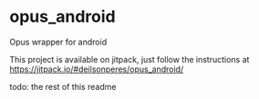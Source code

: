# opus_android
Opus wrapper for android

This project is available on jitpack, just follow the instructions at https://jitpack.io/#deilsonperes/opus_android/

todo: the rest of this readme
